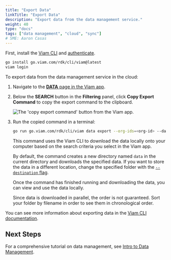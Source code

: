 ```yaml
---
title: "Export Data"
linkTitle: "Export Data"
description: "Export data from the data management service."
weight: 40
type: "docs"
tags: ["data management", "cloud", "sync"]
# SME: Aaron Casas
---
```


First, install the [Viam CLI](/manage/cli/) and [authenticate](/manage/cli/#authenticate).

```sh {class="command-line" data-prompt="$"}
go install go.viam.com/rdk/cli/viam@latest
viam login
```

To export data from the data management service in the cloud:

1. Navigate to the [**DATA** page in the Viam app](https://app.viam.com/data/view).
2. Below the **SEARCH** button in the **Filtering** panel, click **Copy Export Command** to copy the export command to the clipboard.

   ![The 'copy export command' button from the Viam app.](/manage/data/copy_command.png)

3. Run the copied command in a terminal:

   ```sh {class="command-line" data-prompt="$"}
   go run go.viam.com/rdk/cli/viam data export --org-ids=<org-id> --data-type=binary --mime-types=<mime types> --destination=.
   ```

   This command uses the Viam CLI to download the data locally onto your computer based on the search criteria you select in the Viam app.

   By default, the command creates a new directory named `data` in the current directory and downloads the specified data.
   If you want to store the data in a different location, change the specified folder with the [`--destination` flag](../../cli/#named-arguments).

   Once the command has finished running and downloading the data, you can view and use the data locally.

   Since data is downloaded in parallel, the order is not guaranteed.
   Sort your folder by filename in order to see them in chronological order.

You can see more information about exporting data in the [Viam CLI documentation](/manage/cli/#data).

## Next Steps

For a comprehensive tutorial on data management, see [Intro to Data Management](../../../tutorials/services/data-management-tutorial/).
